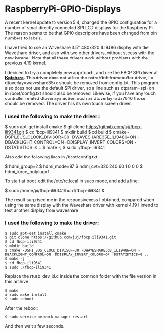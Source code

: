 # RaspberryPi-GPIO-Displays

A recent kernel update to version 5.4, changed the GPIO configuration for a number of small directly connected SPI LCD displays for the Raspberry Pi.
The reason seems to be that GPIO descriptors have been changed from pin numbers to labels.

I have tried to use an Waveshare 3.5" 480x320 ILI9486 display with the Waveshare driver, and also with two other drivers, without sucess with the new kerenel. Note that all these drivers work without problems with the previous 4.19 kernel.

I decided to try a completely new apprtoach, and use the FBCP SPI driver at [**Kpishere**](https://github.com/kpishere/fbcp-ili9341). This driver does not utilize the notro/fbtft framebuffer driver, i.e. dtoverlay=waveshare35xx should be removed from config.txt. This program also does not use the default SPI driver, so a line such as dtparam=spi=on in /boot/config.txt should also be removed. Likewise, if you have any touch controller related dtoverlays active, such as dtoverlay=ads7846 those should be removed. The driver has its own touch screen driver.

### I used the following to make the driver::

  $ sudo apt-get install cmake
  $ git clone https://github.com/juj/fbcp-ili9341.git
  $ cd fbcp-ili9341
  $ mkdir build
  $ cd build
  $ cmake -DSPI_BUS_CLOCK_DIVISOR=30 -DWAVESHARE35B_ILI9486=ON -DBACKLIGHT_CONTROL=ON -DDISPLAY_INVERT_COLORS=ON -DSTATISTICS=0 ..
  $ make -j
  $ sudo ./fbcp-ili9341

Also add the following lines in /boot/config.txt:

  $ hdmi_group=2
  $ hdmi_mode=87
  $ hdmi_cvt=320 240 60 1 0 0 0
  $ hdmi_force_hotplug=1

To start at boot, edit the /etc/rc.local in sudo mode, and add a line:

  $ sudo /home/pi/fbcp-ili9341/build/fbcp-ili9341 &

The result surprised me in the responsiveness I obtained, compared when using the same display with the Waveshare driver with kernel 4.19
I intend to test another display from waveshare

### I used the following to make the driver:

    $ sudo apt-get install cmake
    $ git clone https://github.com/juj/fbcp-ili9341.git
    $ cd fbcp-ili9341
    $ mkdir build
    $ cmake -DSPI_BUS_CLOCK_DIVISOR=30 -DWAVESHARE35B_ILI9486=ON -DBACKLIGHT_CONTROL=ON -DDISPLAY_INVERT_COLORS=ON -DSTATISTICS=0 ..
    $ make -j
    $ cd fbcp-ili9341
    $ sudo ./fbcp-ili9341
    
Replace the rtusb_dev_id.c inside the common folder with the file version in this archive

    $ make
    $ sudo make install
    $ sudo reboot

After the reboot:

    $ sudo service network-manager restart
    
And then wait a few seconds.
